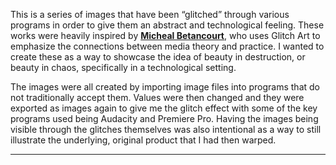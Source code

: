 This is a series of images that have been “glitched” through various programs in order to give them an abstract and technological feeling. These works were heavily inspired by **[Micheal Betancourt](https://michaelbetancourt.com/)**, who uses Glitch Art to emphasize the connections between media theory and practice. I wanted to create these as a way to showcase the idea of beauty in destruction, or beauty in chaos, specifically in a technological setting.

The images were all created by importing image files into programs that do not traditionally accept them. Values were then changed and they were exported as images again to give me the glitch effect with some of the key programs used being Audacity and Premiere Pro. Having the images being visible through the glitches themselves was also intentional as a way to still illustrate the underlying, original product that I had then warped.

---
